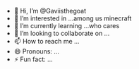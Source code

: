 - 👋 Hi, I’m @Gaviisthegoat
- 👀 I’m interested in ...among us minecraft
- 🌱 I’m currently learning ...who cares
- 💞️ I’m looking to collaborate on ...
- 📫 How to reach me ...
- 😄 Pronouns: ...
- ⚡ Fun fact: ...

<!---
Gaviisthegoat/Gaviisthegoat is a ✨ special ✨ repository because its `README.md` (this file) appears on your GitHub profile.
You can click the Preview link to take a look at your changes.
--->
